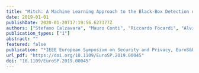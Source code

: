 ```yaml
---
title: "Mitch: A Machine Learning Approach to the Black-Box Detection of CSRF Vulnerabilities"
date: 2019-01-01
publishDate: 2020-01-20T17:19:56.627377Z
authors: ["Stefano Calzavara", "Mauro Conti", "Riccardo Focardi", "Alvise Rabitti", "Gabriele Tolomei"]
publication_types: ["1"]
abstract: ""
featured: false
publication: "*IEEE European Symposium on Security and Privacy, EuroS&P 2019, Stockholm, Sweden, June 17-19, 2019*"
url_pdf: "https://doi.org/10.1109/EuroSP.2019.00045"
doi: "10.1109/EuroSP.2019.00045"
---
```


